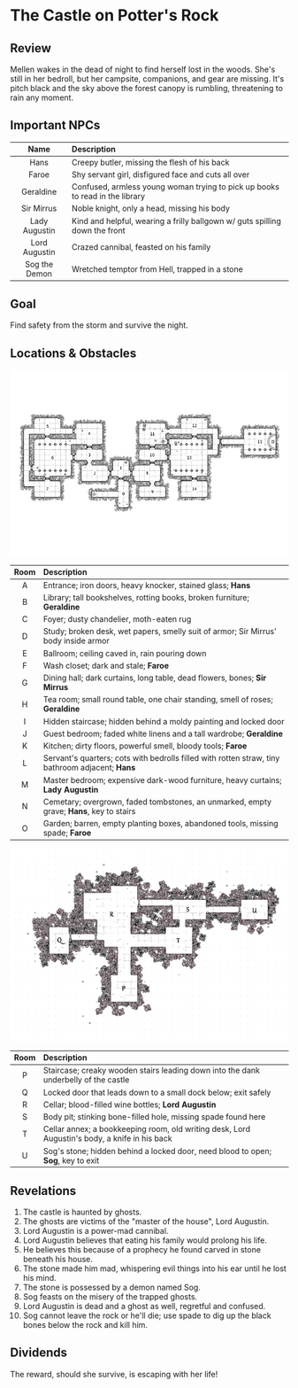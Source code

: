 # The Castle on Potter's Rock

## Review
Mellen wakes in the dead of night to find herself lost in the woods. She's still in her bedroll, but her campsite, companions, and gear are missing. It's pitch black and the sky above the forest canopy is rumbling, threatening to rain any moment.

## Important NPCs
| Name | Description |
|:---:|:--- |
| Hans | Creepy butler, missing the flesh of his back |
| Faroe | Shy servant girl, disfigured face and cuts all over |
| Geraldine | Confused, armless young woman trying to pick up books to read in the library |
| Sir Mirrus | Noble knight, only a head, missing his body |
| Lady Augustin | Kind and helpful, wearing a frilly ballgown w/ guts spilling down the front |
| Lord Augustin | Crazed cannibal, feasted on his family |
| Sog the Demon | Wretched temptor from Hell, trapped in a stone |

## Goal
Find safety from the storm and survive the night.

## Locations & Obstacles
![Gridded map of the castle on Potter's Rock, each room marked with a number.](castleOnPottersRock_new.png)

| Room | Description |
|:---:|:--- |
| A | Entrance; iron doors, heavy knocker, stained glass; **Hans** |
| B | Library; tall bookshelves, rotting books, broken furniture; **Geraldine** |
| C | Foyer; dusty chandelier, moth-eaten rug |
| D | Study; broken desk, wet papers, smelly suit of armor; Sir Mirrus' body inside armor |
| E | Ballroom; ceiling caved in, rain pouring down |
| F | Wash closet; dark and stale; **Faroe** |
| G | Dining hall; dark curtains, long table, dead flowers, bones; **Sir Mirrus** |
| H | Tea room; small round table, one chair standing, smell of roses; **Geraldine** |
| I | Hidden staircase; hidden behind a moldy painting and locked door |
| J | Guest bedroom; faded white linens and a tall wardrobe; **Geraldine** |
| K | Kitchen; dirty floors, powerful smell, bloody tools; **Faroe** |
| L | Servant's quarters; cots with bedrolls filled with rotten straw, tiny bathroom adjacent; **Hans** |
| M | Master bedroom; expensive dark-wood furniture, heavy curtains; **Lady Augustin** |
| N | Cemetary; overgrown, faded tombstones, an unmarked, empty grave; **Hans**, key to stairs |
| O | Garden; barren, empty planting boxes, abandoned tools, missing spade; **Faroe** |

![Gridded map of basement of the castle at Potter's Rock, each room marked with a letter.](castleAtPottersRock_below1.png)

| Room | Description |
|:---:|:--- |
| P | Staircase; creaky wooden stairs leading down into the dank underbelly of the castle |
| Q | Locked door that leads down to a small dock below; exit safely |
| R | Cellar; blood-filled wine bottles; **Lord Augustin** |
| S | Body pit; stinking bone-filled hole, missing spade found here |
| T | Cellar annex; a bookkeeping room, old writing desk, Lord Augustin's body, a knife in his back |
| U | Sog's stone; hidden behind a locked door, need blood to open; **Sog**, key to exit |

## Revelations
1. The castle is haunted by ghosts.
2. The ghosts are victims of the "master of the house", Lord Augustin.
3. Lord Augustin is a power-mad cannibal.
4. Lord Augustin believes that eating his family would prolong his life.
5. He believes this because of a prophecy he found carved in stone beneath his house.
6. The stone made him mad, whispering evil things into his ear until he lost his mind.
7. The stone is possessed by a demon named Sog.
8. Sog feasts on the misery of the trapped ghosts.
9. Lord Augustin is dead and a ghost as well, regretful and confused.
10. Sog cannot leave the rock or he'll die; use spade to dig up the black bones below the rock and kill him.

## Dividends
The reward, should she survive, is escaping with her life!
